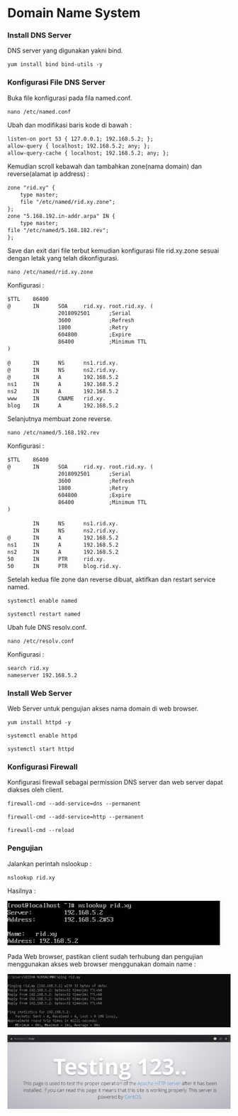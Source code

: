 # Domain Name System
### Install DNS Server
DNS server yang digunakan yakni bind.
```
yum install bind bind-utils -y
```
### Konfigurasi File DNS Server
Buka file konfigurasi pada fila named.conf.
``` 
nano /etc/named.conf
```
Ubah dan modifikasi baris kode di bawah :
```
listen-on port 53 { 127.0.0.1; 192.168.5.2; };
allow-query { localhost; 192.168.5.2; any; };
allow-query-cache { localhost; 192.168.5.2; any; };
```
Kemudian scroll kebawah dan tambahkan zone(nama domain) dan reverse(alamat ip address) :
```
zone "rid.xy" {
    type master;
    file "/etc/named/rid.xy.zone";
};
zone "5.168.192.in-addr.arpa" IN {
    type master;
file "/etc/named/5.168.182.rev";
};
```
Save dan exit dari file terbut kemudian konfigurasi file rid.xy.zone sesuai dengan letak yang telah dikonfigurasi.
```
nano /etc/named/rid.xy.zone
```
Konfigurasi :
```
$TTL    86400
@       IN      SOA     rid.xy. root.rid.xy. (
                2018092501      ;Serial
                3600            ;Refresh
                1800            ;Retry
                604800          ;Expire
                86400           ;Minimum TTL
)

@       IN      NS      ns1.rid.xy.
@       IN      NS      ns2.rid.xy.
@       IN      A       192.168.5.2
ns1     IN      A       192.168.5.2
ns2     IN      A       192.168.5.2
www     IN      CNAME   rid.xy.
blog    IN      A       192.168.5.2
```

Selanjutnya membuat zone reverse.
```
nano /etc/named/5.168.192.rev
```
Konfigurasi :
```
$TTL    86400
@       IN      SOA     rid.xy. root.rid.xy. (
                2018092501      ;Serial
                3600            ;Refresh
                1800            ;Retry
                604800          ;Expire
                86400           ;Minimum TTL
)

        IN      NS      ns1.rid.xy.
        IN      NS      ns2.rid.xy.
@       IN      A       192.168.5.2
ns1     IN      A       192.168.5.2
ns2     IN      A       192.168.5.2
50      IN      PTR     rid.xy.
50      IN      PTR     blog.rid.xy.
```

Setelah kedua file zone dan reverse dibuat, aktifkan dan restart service named.
```
systemctl enable named
```
```
systemctl restart named
```
Ubah fule DNS resolv.conf.
```
nano /etc/resolv.conf
```
Konfigurasi :
```
search rid.xy
nameserver 192.168.5.2
```

### Install Web Server
Web Server untuk pengujian akses nama domain di web browser.
```
yum install httpd -y
```
```
systemctl enable httpd
```
```
systemctl start httpd
```

### Konfigurasi Firewall
Konfigurasi firewall sebagai permission DNS server dan web server dapat diakses oleh client.
```
firewall-cmd --add-service=dns --permanent
```
```
firewall-cmd --add-service=http --permanent
```
```
firewall-cmd --reload
```

### Pengujian
Jalankan perintah nslookup :
```
nslookup rid.xy
```
Hasilnya :

![](https://github.com/ridnrct/sysadminfp/blob/main/Domain%20Name%20System/dns106.jpg)

Pada Web browser, pastikan client sudah terhubung dan pengujian menggunakan akses web browser menggunakan domain name :

![](https://github.com/ridnrct/sysadminfp/blob/main/Domain%20Name%20System/dns110.jpg)

![](https://github.com/ridnrct/sysadminfp/blob/main/Domain%20Name%20System/dns111.jpg)
